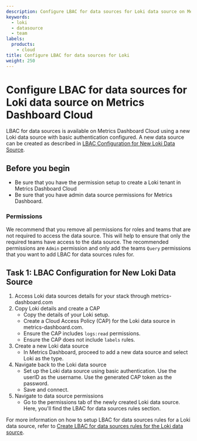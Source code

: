 ```yaml
---
description: Configure LBAC for data sources for Loki data source on Metrics Dashboard Cloud
keywords:
  - loki
  - datasource
  - team
labels:
  products:
    - cloud
title: Configure LBAC for data sources for Loki
weight: 250
---
```


# Configure LBAC for data sources for Loki data source on Metrics Dashboard Cloud

LBAC for data sources is available on Metrics Dashboard Cloud using a new Loki data source with basic authentication configured. A new data source can be created as described in [LBAC Configuration for New Loki Data Source](https://metrics-dashboard.com/docs/metrics-dashboard/latest/administration/data-source-management/teamlbac/configure-teamlbac-for-loki/#task-1-lbac-configuration-for-new-loki-data-source).

## Before you begin

- Be sure that you have the permission setup to create a Loki tenant in Metrics Dashboard Cloud
- Be sure that you have admin data source permissions for Metrics Dashboard.

### Permissions

We recommend that you remove all permissions for roles and teams that are not required to access the data source. This will help to ensure that only the required teams have access to the data source. The recommended permissions are `Admin` permission and only add the teams `Query` permissions that you want to add LBAC for data sources rules for.

## Task 1: LBAC Configuration for New Loki Data Source

1. Access Loki data sources details for your stack through metrics-dashboard.com
1. Copy Loki details and create a CAP
   - Copy the details of your Loki setup.
   - Create a Cloud Access Policy (CAP) for the Loki data source in metrics-dashboard.com.
   - Ensure the CAP includes `logs:read` permissions.
   - Ensure the CAP does not include `labels` rules.
1. Create a new Loki data source
   - In Metrics Dashboard, proceed to add a new data source and select Loki as the type.
1. Navigate back to the Loki data source
   - Set up the Loki data source using basic authentication. Use the userID as the username. Use the generated CAP token as the password.
   - Save and connect.
1. Navigate to data source permissions
   - Go to the permissions tab of the newly created Loki data source. Here, you'll find the LBAC for data sources rules section.

For more information on how to setup LBAC for data sources rules for a Loki data source, refer to [Create LBAC for data sources rules for the Loki data source](https://metrics-dashboard.com/docs/metrics-dashboard/<METRICS_DASHBOARD_VERSION>/administration/data-source-management/teamlbac/create-teamlbac-rules/).
